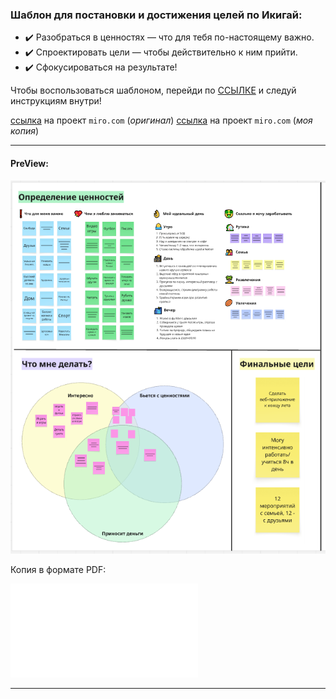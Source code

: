 ### Шаблон **для постановки и достижения целей** по Икигай:

- ✔️ Разобраться в ценностях — что для тебя по-настоящему важно.  
- ✔️ Спроектировать цели — чтобы действительно к ним прийти.  
- ✔️ Сфокусироваться на результате!  

Чтобы воспользоваться шаблоном, перейди по [ССЫЛКЕ](https://miro.com/app/board/uXjVIyIvzW4=/?share_link_id=294892760353) и следуй инструкциям внутри!

[ссылка](https://miro.com/app/board/uXjVIyIvzW4=/) на проект `miro.com` (*оригинал*) 
[ссылка](https://miro.com/app/board/uXjVJe8TK54=/) на проект `miro.com` (*моя копия*) 

---
#### PreView:
![картинка PreView](/Documents/Training_manuals/Шпаргалки_от_FANG_SCOOL/_attachments_Шаблон_цели_по_Икигай/Preview.png)

Копия в формате PDF:

![файл](/Documents/Training_manuals/Шпаргалки_от_FANG_SCOOL/_attachments_Шаблон_цели_по_Икигай/Шаблон_Постановка_целей_.pdf)

---

